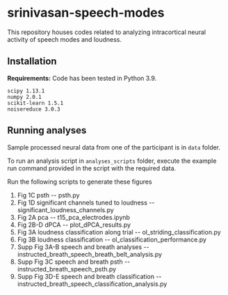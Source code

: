 # srinivasan-speech-modes
This repository houses codes related to analyzing intracortical neural activity of speech modes and loudness.

## Installation
**Requirements:** Code has been tested in Python 3.9.
```
scipy 1.13.1
numpy 2.0.1
scikit-learn 1.5.1
noisereduce 3.0.3
```

## Running analyses
Sample processed neural data from one of the participant is in ```data``` folder.

To run an analysis script in ```analyses_scripts``` folder, execute the example run command provided in the script with the required data.

Run the following scripts to generate these figures
1. Fig 1C psth -- psth.py
2. Fig 1D significant channels tuned to loudness -- significant_loudness_channels.py
3. Fig 2A pca -- t15_pca_electrodes.ipynb
4. Fig 2B-D dPCA -- plot_dPCA_results.py
5. Fig 3A loudness classification along trial -- ol_striding_classification.py
6. Fig 3B loudness classification -- ol_classification_performance.py
7. Supp Fig 3A-B speech and breath analyses -- instructed_breath_speech_breath_belt_analysis.py
8. Supp Fig 3C speech and breath psth -- instructed_breath_speech_psth.py
9. Supp Fig 3D-E speech and breath classification -- instructed_breath_speech_classification_analysis.py
